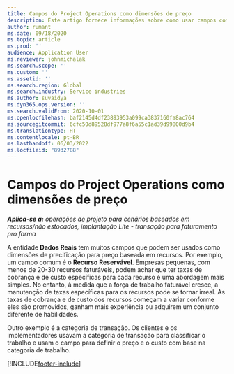 ```yaml
---
title: Campos do Project Operations como dimensões de preço
description: Este artigo fornece informações sobre como usar campos como dimensões de preço no Dynamics 365 Project Operations.
author: rumant
ms.date: 09/18/2020
ms.topic: article
ms.prod: ''
audience: Application User
ms.reviewer: johnmichalak
ms.search.scope: ''
ms.custom: ''
ms.assetid: ''
ms.search.region: Global
ms.search.industry: Service industries
ms.author: suvaidya
ms.dyn365.ops.version: ''
ms.search.validFrom: 2020-10-01
ms.openlocfilehash: baf2145d4df23893953a099ca3837160fa8ac764
ms.sourcegitcommit: 6cfc50d89528df977a8f6a55c1ad39d99800d9b4
ms.translationtype: HT
ms.contentlocale: pt-BR
ms.lasthandoff: 06/03/2022
ms.locfileid: "8932788"
---
```

# <a name="project-operations-fields-as-pricing-dimensions"></a>Campos do Project Operations como dimensões de preço

_**Aplica-se a:** operações de projeto para cenários baseados em recursos/não estocados, implantação Lite - transação para faturamento pro forma_

A entidade **Dados Reais** tem muitos campos que podem ser usados como dimensões de precificação para preço baseada em recursos. Por exemplo, um campo comum é o **Recurso Reservável**. Empresas pequenas, com menos de 20-30 recursos faturáveis, podem achar que ter taxas de cobrança e de custo específicas para cada recurso é uma abordagem mais simples. No entanto, à medida que a força de trabalho faturável cresce, a manutenção de taxas específicas para os recursos pode se tornar irreal. As taxas de cobrança e de custo dos recursos começam a variar conforme eles são promovidos, ganham mais experiência ou adquirem um conjunto diferente de habilidades. 

Outro exemplo é a categoria de transação. Os clientes e os implementadores usavam a categoria de transação para classificar o trabalho e usam o campo para definir o preço e o custo com base na categoria de trabalho.


[!INCLUDE[footer-include](../includes/footer-banner.md)]